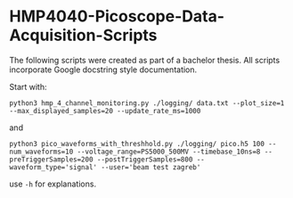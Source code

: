 # HMP4040-Picoscope-Data-Acquisition-Scripts
The following scripts were created as part of a bachelor thesis.
All scripts incorporate Google docstring style documentation.

Start with:
```
python3 hmp_4_channel_monitoring.py ./logging/ data.txt --plot_size=1 --max_displayed_samples=20 --update_rate_ms=1000
```
and
```
python3 pico_waveforms_with_threshhold.py ./logging/ pico.h5 100 --num_waveforms=10 --voltage_range=PS5000_500MV --timebase_10ns=8 --preTriggerSamples=200 --postTriggerSamples=800 --waveform_type='signal' --user='beam test zagreb'
```
use ```-h``` for explanations.
